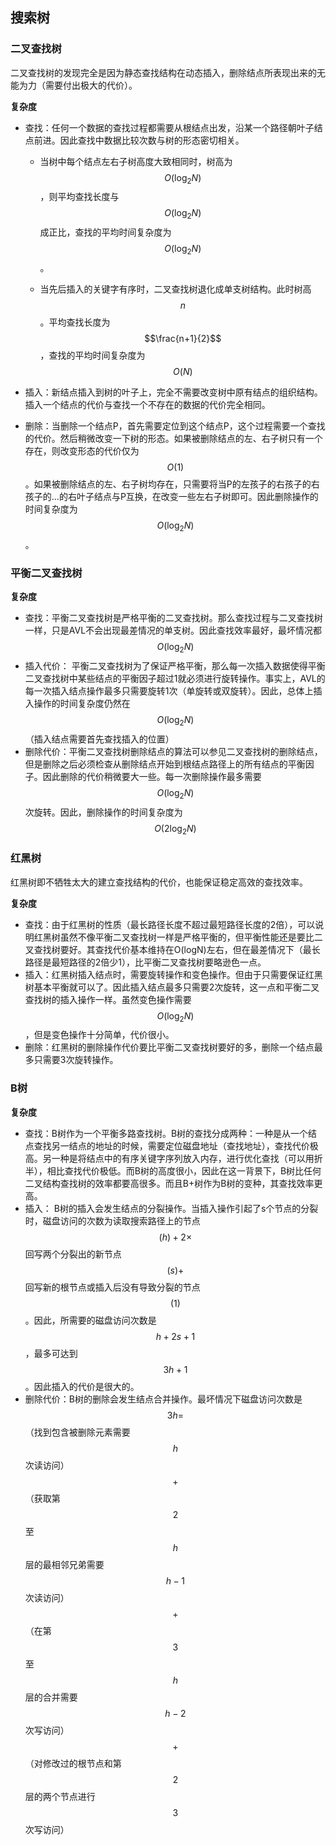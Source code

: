 ## 搜索树

### 二叉查找树

二叉查找树的发现完全是因为静态查找结构在动态插入，删除结点所表现出来的无能为力（需要付出极大的代价）。

**复杂度**

* 查找：任何一个数据的查找过程都需要从根结点出发，沿某一个路径朝叶子结点前进。因此查找中数据比较次数与树的形态密切相关。
   - 当树中每个结点左右子树高度大致相同时，树高为$$O(\log_2{N})$$，则平均查找长度与$$O(\log_2{N})$$成正比，查找的平均时间复杂度为$$O(\log_2{N})$$。

   - 当先后插入的关键字有序时，二叉查找树退化成单支树结构。此时树高$$n$$。平均查找长度为$$\frac{n+1}{2}$$，查找的平均时间复杂度为$$O(N)$$

* 插入：新结点插入到树的叶子上，完全不需要改变树中原有结点的组织结构。插入一个结点的代价与查找一个不存在的数据的代价完全相同。

* 删除：当删除一个结点P，首先需要定位到这个结点P，这个过程需要一个查找的代价。然后稍微改变一下树的形态。如果被删除结点的左、右子树只有一个存在，则改变形态的代价仅为$$O(1)$$。如果被删除结点的左、右子树均存在，只需要将当P的左孩子的右孩子的右孩子的...的右叶子结点与P互换，在改变一些左右子树即可。因此删除操作的时间复杂度为$$O(\log_2{N})$$。
   
### 平衡二叉查找树

**复杂度**

* 查找：平衡二叉查找树是严格平衡的二叉查找树。那么查找过程与二叉查找树一样，只是AVL不会出现最差情况的单支树。因此查找效率最好，最坏情况都$$O(\log_2{N})$$
* 插入代价： 平衡二叉查找树为了保证严格平衡，那么每一次插入数据使得平衡二叉查找树中某些结点的平衡因子超过1就必须进行旋转操作。事实上，AVL的每一次插入结点操作最多只需要旋转1次（单旋转或双旋转）。因此，总体上插入操作的时间复杂度仍然在$$O(\log_2{N})$$（插入结点需要首先查找插入的位置）
* 删除代价：平衡二叉查找树删除结点的算法可以参见二叉查找树的删除结点，但是删除之后必须检查从删除结点开始到根结点路径上的所有结点的平衡因子。因此删除的代价稍微要大一些。每一次删除操作最多需要$$O(\log_2{N})$$次旋转。因此，删除操作的时间复杂度为$$O(2\log_2{N})$$

### 红黑树

红黑树即不牺牲太大的建立查找结构的代价，也能保证稳定高效的查找效率。

**复杂度**

* 查找：由于红黑树的性质（最长路径长度不超过最短路径长度的2倍），可以说明红黑树虽然不像平衡二叉查找树一样是严格平衡的，但平衡性能还是要比二叉查找树要好。其查找代价基本维持在O(logN)左右，但在最差情况下（最长路径是最短路径的2倍少1），比平衡二叉查找树要略逊色一点。
* 插入：红黑树插入结点时，需要旋转操作和变色操作。但由于只需要保证红黑树基本平衡就可以了。因此插入结点最多只需要2次旋转，这一点和平衡二叉查找树的插入操作一样。虽然变色操作需要$$O(\log_2{N})$$，但是变色操作十分简单，代价很小。
* 删除：红黑树的删除操作代价要比平衡二叉查找树要好的多，删除一个结点最多只需要3次旋转操作。

### B树

**复杂度**

* 查找：B树作为一个平衡多路查找树。B树的查找分成两种：一种是从一个结点查找另一结点的地址的时候，需要定位磁盘地址（查找地址），查找代价极高。另一种是将结点中的有序关键字序列放入内存，进行优化查找（可以用折半），相比查找代价极低。而B树的高度很小，因此在这一背景下，B树比任何二叉结构查找树的效率都要高很多。而且B+树作为B树的变种，其查找效率更高。
* 插入： B树的插入会发生结点的分裂操作。当插入操作引起了s个节点的分裂时，磁盘访问的次数为读取搜索路径上的节点$$(h)+2\times$$回写两个分裂出的新节点$$(s)+$$回写新的根节点或插入后没有导致分裂的节点$$(1)$$。因此，所需要的磁盘访问次数是$$h+2s+1$$，最多可达到$$3h+1$$。因此插入的代价是很大的。
* 删除代价：B树的删除会发生结点合并操作。最坏情况下磁盘访问次数是$$3h=$$（找到包含被删除元素需要$$h$$次读访问）$$+$$（获取第$$2$$至$$h$$层的最相邻兄弟需要$$h-1$$次读访问）$$+$$（在第$$3$$至$$h$$层的合并需要$$h-2$$次写访问）$$+$$（对修改过的根节点和第$$2$$层的两个节点进行$$3$$次写访问）
